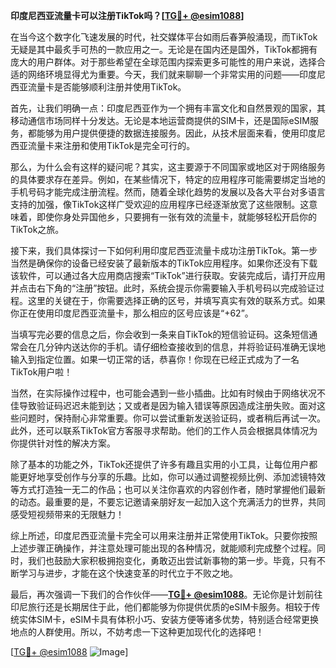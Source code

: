 **印度尼西亚流量卡可以注册TikTok吗？[[TG💪+ @esim1088](https://t.me/s/esim1088)]**

在当今这个数字化飞速发展的时代，社交媒体平台如雨后春笋般涌现，而TikTok无疑是其中最炙手可热的一款应用之一。无论是在国内还是国外，TikTok都拥有庞大的用户群体。对于那些希望在全球范围内探索更多可能性的用户来说，选择合适的网络环境显得尤为重要。今天，我们就来聊聊一个非常实用的问题——印度尼西亚流量卡是否能够顺利注册并使用TikTok。

首先，让我们明确一点：印度尼西亚作为一个拥有丰富文化和自然景观的国家，其移动通信市场同样十分发达。无论是本地运营商提供的SIM卡，还是国际eSIM服务，都能够为用户提供便捷的数据连接服务。因此，从技术层面来看，使用印度尼西亚流量卡来注册和使用TikTok是完全可行的。

那么，为什么会有这样的疑问呢？其实，这主要源于不同国家或地区对于网络服务的具体要求存在差异。例如，在某些情况下，特定的应用程序可能需要绑定当地的手机号码才能完成注册流程。然而，随着全球化趋势的发展以及各大平台对多语言支持的加强，像TikTok这样广受欢迎的应用程序已经逐渐放宽了这些限制。这意味着，即使你身处异国他乡，只要拥有一张有效的流量卡，就能够轻松开启你的TikTok之旅。

接下来，我们具体探讨一下如何利用印度尼西亚流量卡成功注册TikTok。第一步当然是确保你的设备已经安装了最新版本的TikTok应用程序。如果你还没有下载该软件，可以通过各大应用商店搜索“TikTok”进行获取。安装完成后，请打开应用并点击右下角的“注册”按钮。此时，系统会提示你需要输入手机号码以完成验证过程。这里的关键在于，你需要选择正确的区号，并填写真实有效的联系方式。如果你正在使用印度尼西亚流量卡，那么相应的区号应该是“+62”。

当填写完必要的信息之后，你会收到一条来自TikTok的短信验证码。这条短信通常会在几分钟内送达你的手机。请仔细检查接收到的信息，并将验证码准确无误地输入到指定位置。如果一切正常的话，恭喜你！你现在已经正式成为了一名TikTok用户啦！

当然，在实际操作过程中，也可能会遇到一些小插曲。比如有时候由于网络状况不佳导致验证码迟迟未能到达；又或者是因为输入错误等原因造成注册失败。面对这些问题时，保持耐心非常重要。你可以尝试重新发送验证码，或者稍后再试一次。此外，还可以联系TikTok官方客服寻求帮助。他们的工作人员会根据具体情况为你提供针对性的解决方案。

除了基本的功能之外，TikTok还提供了许多有趣且实用的小工具，让每位用户都能更好地享受创作与分享的乐趣。比如，你可以通过调整视频比例、添加滤镜特效等方式打造独一无二的作品；也可以关注你喜欢的内容创作者，随时掌握他们最新的动态。最重要的是，不要忘记邀请亲朋好友一起加入这个充满活力的世界，共同感受短视频带来的无限魅力！

综上所述，印度尼西亚流量卡完全可以用来注册并正常使用TikTok。只要你按照上述步骤正确操作，并注意处理可能出现的各种情况，就能顺利完成整个过程。同时，我们也鼓励大家积极拥抱变化，勇敢迈出尝试新事物的第一步。毕竟，只有不断学习与进步，才能在这个快速变革的时代立于不败之地。

最后，再次强调一下我们的合作伙伴——**[TG💪+ @esim1088](https://t.me/s/esim1088)**。无论你是计划前往印尼旅行还是长期居住于此，他们都能够为你提供优质的eSIM卡服务。相较于传统实体SIM卡，eSIM卡具有体积小巧、安装方便等诸多优势，特别适合经常更换地点的人群使用。所以，不妨考虑一下这种更加现代化的选择吧！

[[TG💪+ @esim1088](https://t.me/s/esim1088) ![Image](https://i.postimg.cc/4NQfJmqS/Snipaste-2025-05-13-00-14-12.png)]